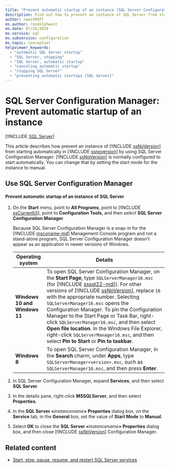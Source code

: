 ```yaml
---
title: "Prevent automatic startup of an instance (SQL Server Configuration Manager)"
description: Find out how to prevent an instance of SQL Server from starting automatically. See how to set the start mode to manual to accomplish this task.
author: rwestMSFT
ms.author: randolphwest
ms.date: 07/26/2024
ms.service: sql
ms.subservice: configuration
ms.topic: conceptual
helpviewer_keywords:
  - "automatic SQL Server startup"
  - "SQL Server, stopping"
  - "SQL Server, automatic startup"
  - "canceling automatic startup"
  - "stopping SQL Server"
  - "preventing automatic startups [SQL Server]"
---
```

# SQL Server Configuration Manager: Prevent automatic startup of an instance

[!INCLUDE [SQL Server](../../includes/applies-to-version/sqlserver.md)]

This article describes how prevent an instance of [!INCLUDE [ssNoVersion](../../includes/ssnoversion-md.md)] from starting automatically in [!INCLUDE [ssnoversion](../../includes/ssnoversion-md.md)] by using SQL Server Configuration Manager. [!INCLUDE [ssNoVersion](../../includes/ssnoversion-md.md)] is normally configured to start automatically. You can change that by setting the start mode for the instance to manual.

## <a id="SSMSProcedure"></a> Use SQL Server Configuration Manager

#### <a id="to-prevent-automatic-startup-of-an-instance-of-sql-server"></a> Prevent automatic startup of an instance of SQL Server

1. On the **Start** menu, point to **All Programs**, point to [!INCLUDE [ssCurrentUI](../../includes/sscurrentui-md.md)], point to **Configuration Tools**, and then select **SQL Server Configuration Manager**.

   Because SQL Server Configuration Manager is a snap-in for the [!INCLUDE [msconame-md](../../includes/msconame-md.md)] Management Console program and not a stand-alone program, SQL Server Configuration Manager doesn't appear as an application in newer versions of Windows.

   | Operating system | Details |
   | --- | --- |
   | **Windows 10 and Windows 11** | To open SQL Server Configuration Manager, on the **Start Page**, type `SQLServerManager16.msc` (for [!INCLUDE [sssql22-md](../../includes/sssql22-md.md)]). For other versions of [!INCLUDE [ssNoVersion](../../includes/ssnoversion-md.md)], replace `16` with the appropriate number. Selecting `SQLServerManager16.msc` opens the Configuration Manager. To pin the Configuration Manager to the Start Page or Task Bar, right-click `SQLServerManager16.msc`, and then select **Open file location**. In the Windows File Explorer, right-click `SQLServerManager16.msc`, and then select **Pin to Start** or **Pin to taskbar**. |
   | **Windows 8** | To open SQL Server Configuration Manager, in the **Search** charm, under **Apps**, type `SQLServerManager<version>.msc`, such as `SQLServerManager16.msc`, and then press **Enter**. |

1. In SQL Server Configuration Manager, expand **Services**, and then select **SQL Server**.

1. In the details pane, right-click **MSSQLServer**, and then select **Properties.**

1. In the **SQL Server \<**_instancename_**> Properties** dialog box, on the **Service** tab, in the **General** box, set the value of **Start Mode** to **Manual**.

1. Select **OK** to close the **SQL Server \<**_instancename_**> Properties** dialog box, and then close [!INCLUDE [ssNoVersion](../../includes/ssnoversion-md.md)] Configuration Manager.

## Related content

- [Start, stop, pause, resume, and restart SQL Server services](start-stop-pause-resume-restart-sql-server-services.md)
